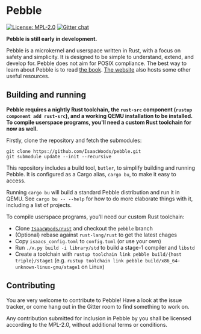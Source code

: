 # Pebble
[![License: MPL-2.0](https://img.shields.io/badge/license-MPL--2.0-blue.svg)](https://opensource.org/licenses/MPL-2.0)
[![Gitter chat](https://badges.gitter.im/gitterHQ/gitter.png)](https://gitter.im/pebble-os/Lobby)

**Pebble is still early in development.**

Pebble is a microkernel and userspace written in Rust, with a focus on safety and simplicity. It is designed to be
simple to understand, extend, and develop for. Pebble does not aim for POSIX compliance. The best way to learn
about Pebble is to read [the book](https://isaacwoods.github.io/pebble/book/).
[The website](https://isaacwoods.github.io/pebble) also hosts some other useful resources.

## Building and running
**Pebble requires a nightly Rust toolchain, the `rust-src` component (`rustup component add rust-src`), and a
working QEMU installation to be installed. To compile userspace programs, you'll need a custom Rust toolchain for
now as well.**

Firstly, clone the repository and fetch the submodules:
```
git clone https://github.com/IsaacWoods/pebble.git
git submodule update --init --recursive
```

This repository includes a build tool, `butler`, to simplify building and running Pebble. It is configured as a
Cargo alias, `cargo bu`, to make it easy to access.

Running `cargo bu` will build a standard Pebble distribution and run it in QEMU. See `cargo bu -- --help` for how
to do more elaborate things with it, including a list of projects.

To compile userspace programs, you'll need our custom Rust toolchain:
- Clone [`IsaacWoods/rust`](https://github.com/IsaacWoods/rust) and checkout the `pebble` branch
- (Optional) rebase against `rust-lang/rust` to get the latest chages
- Copy `isaacs_config.toml` to `config.toml` (or use your own)
- Run `./x.py build -i library/std` to build a stage-1 compiler and `libstd`
- Create a toolchain with `rustup toolchain link pebble build/{host triple}/stage1` (e.g. `rustup toolchain link pebble build/x86_64-unknown-linux-gnu/stage1` on Linux)

## Contributing
You are very welcome to contribute to Pebble! Have a look at the issue tracker, or come hang out in the Gitter room
to find something to work on.

Any contribution submitted for inclusion in Pebble by you shall be licensed according to the MPL-2.0, without
additional terms or conditions.
